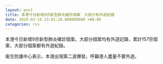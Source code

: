 ```yaml
---
layout: post
title: 本港今日新增9宗新型肺炎確診個案　大部分有外遊紀錄
date: 2020-03-16 23:01:20.000000000 +08:00
categories: rss
---
```


本港今日新增9宗新型肺炎確診個案，大部分個案均有外遊記錄，累計157宗個案，大部分個案都有外遊紀錄。

衞生防護中心表示，本港出現第二波爆發，呼籲港人盡量不要外遊。
